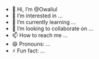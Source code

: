 - 👋 Hi, I’m @Owaliul
- 👀 I’m interested in ...
- 🌱 I’m currently learning ...
- 💞️ I’m looking to collaborate on ...
- 📫 How to reach me ...
- 😄 Pronouns: ...
- ⚡ Fun fact: ...

<!---
Owaliul/Owaliul is a ✨ special ✨ repository because its `README.md` (this file) appears on your GitHub profile.
You can click the Preview link to take a look at your changes.
--->

